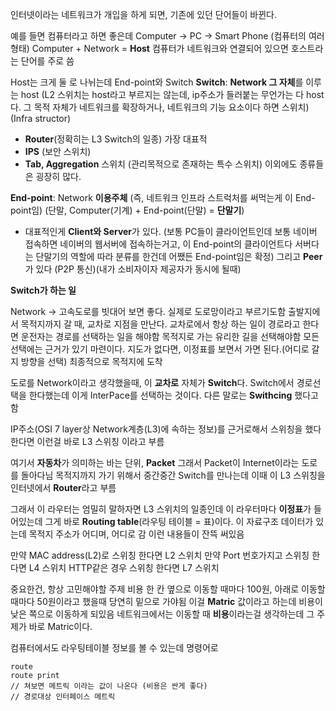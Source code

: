 인터넷이라는 네트워크가 개입을 하게 되면,
기존에 있던 단어들이 바뀐다.

예를 들면 컴퓨터라고 하면 좋은데 Computer -> PC -> Smart Phone (컴퓨터의 여러형태)
Computer + Network = **Host**
컴퓨터가 네트워크와 연결되어 있으면 호스트라는 단어를 주로 씀

Host는 크게 둘 로 나뉘는데 End-point와 Switch
**Switch**: **Network 그 자체**를 이루는 host
(L2 스위치는 host라고 부르지는 않는데, ip주소가 들러붙는 무언가는 다 host다.
그 목적 자체가 네트워크를 확장하거나, 네트워크의 기능 요소이다 하면 스위치)
(Infra structor)

- **Router**(정확히는 L3 Switch의 일종) 가장 대표적
- **IPS** (보안 스위치)
- **Tab, Aggregation** 스위치 (관리목적으로 존재하는 특수 스위치)
  이외에도 종류들은 굉장히 많다.

**End-point**: Network **이용주체**
(즉, 네트워크 인프라 스트럭처를 써먹는게 이 End-point임)
(단말, Computer(기계) + End-point(단말) = **단말기**)

- 대표적인게 **Client와 Server**가 있다.
  (보통 PC들이 클라이언트인데 보통 네이버 접속하면 네이버의 웹서버에 접속하는거고,
  이 End-point의 클라이언트다 서버다는 단말기의 역할에 따라 분류를 한건데 어쨌든 End-point임은 확정)
  그리고 **Peer**가 있다 (P2P 통신)(내가 소비자이자 제공자가 동시에 될때)

**Switch가 하는 일**

Network -> 고속도로를 빗대어 보면 좋다. 실제로 도로망이라고 부르기도함
출발지에서 목적지까지 갈 때, 교차로 지점을 만난다.
교차로에서 항상 하는 일이 경로라고 한다면 운전자는 경로를 선택하는 일을 해야함
목적지로 가는 유리한 길을 선택해야함
모든 선택에는 근거가 있기 마련이다.
지도가 없다면, 이정표를 보면서 가면 된다.(어디로 갈지 방향을 선택)
최종적으로 목적지에 도착

도로를 Network이라고 생각했을때, 이 **교차로** 자체가 **Switch**다.
Switch에서 경로선택을 한다했는데 이게 InterPace를 선택하는 것이다.
다른 말로는 **Swithcing** 했다고 함

IP주소(OSI 7 layer상 Network계층(L3)에 속하는 정보)를 근거로해서 스위칭을 했다한다면
이런걸 바로 L3 스위칭 이라고 부름

여기서 **자동차**가 의미하는 바는 단위, **Packet**
그래서 Packet이 Internet이라는 도로를 돌아다님
목적지까지 가기 위해서 중간중간 Switch를 만나는데
이때 이 L3 스위칭을 인터넷에서 **Router**라고 부름

그래서 이 라우터는 엄밀히 말하자면 L3 스위치의 일종인데
이 라우터마다 **이정표**가 들어있는데 그게 바로 **Routing table**(라우팅 테이블 = 표)이다.
이 자료구조 데이터가 있는데 목적지 주소가 어디며, 어디로 감 이런 내용들이 잔뜩 써있음

만약 MAC address(L2)로 스위칭 한다면 L2 스위치
만약 Port 번호가지고 스위칭 한다면 L4 스위치
HTTP같은 경우 스위칭 한다면 L7 스위치

중요한건, 항상 고민해야할 주제 비용
한 칸 옆으로 이동할 때마다 100원, 아래로 이동할 때마다 50원이라고 했을때
당연히 밑으로 가야됨
이걸 **Matric** 값이라고 하는데 비용이 낮은 쪽으로 이동하게 되있음
네트워크에서는 이동할 때 **비용**이라는걸 생각하는데 그 주제가 바로 Matric이다.

컴퓨터에서도 라우팅테이블 정보를 볼 수 있는데
명령어로

```
route
route print
// 쳐보면 메트릭 이라는 값이 나온다 (비용은 싼게 좋다)
// 경로대상 인터페이스 메트릭
```

